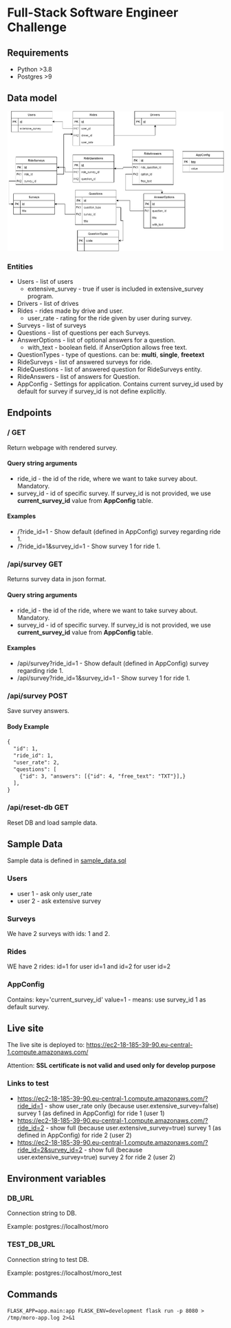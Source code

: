 # Full-Stack Software Engineer Challenge

## Requirements

* Python >3.8
* Postgres >9

## Data model

![Image of Yaktocat](docs/MoroChallange.jpg)

### Entities

* Users - list of users
  * extensive_survey - true if user is included in extensive_survey program.
* Drivers - list of drives
* Rides - rides made by drive and user.
  * user_rate - rating for the ride given by user during survey.
* Surveys - list of surveys
* Questions - list of questions per each Surveys.
* AnswerOptions - list of optional answers for a question.
  * with_text - boolean field. if AnserOption allows free text.
* QuestionTypes - type of questions. can be: **multi**, **single**, **freetext**
* RideSurveys - list of answered surveys for ride.
* RideQuestions - list of answered question for RideSurveys entity.
* RideAnswers - list of answers for Question.
* AppConfig - Settings for application. Contains current survey_id used by default for survey if survey_id is not define explicitly.

## Endpoints

### / GET

Return webpage with rendered survey.

#### Query string arguments

* ride_id - the id of the ride, where we want to take survey about. Mandatory.
* survey_id - id of specific survey. If survey_id is not provided, we use **current_survey_id** value from **AppConfig** table.

#### Examples

* /?ride_id=1 - Show default (defined in AppConfig) survey regarding ride 1.
* /?ride_id=1&survey_id=1 - Show survey 1 for ride 1.

### /api/survey GET

Returns survey data in json format.

#### Query string arguments

* ride_id - the id of the ride, where we want to take survey about. Mandatory.
* survey_id - id of specific survey. If survey_id is not provided, we use **current_survey_id** value from **AppConfig** table.

#### Examples

* /api/survey?ride_id=1 - Show default (defined in AppConfig) survey regarding ride 1.
* /api/survey?ride_id=1&survey_id=1 - Show survey 1 for ride 1.

### /api/survey POST

Save survey answers.

#### Body Example

```
{
  "id": 1,
  "ride_id": 1,
  "user_rate": 2,
  "questions": [
    {"id": 3, "answers": [{"id": 4, "free_text": "TXT"}],}
  ],
}
 ```
 
 ### /api/reset-db GET
 
 Reset DB and load sample data.
 
 ## Sample Data
 
 Sample data is defined in [sample_data.sql](app/sample_data.sql)
 
 ### Users
 
 * user 1 - ask only user_rate
 * user 2 - ask extensive survey
 
 ### Surveys
 
 We have 2 surveys with ids: 1 and 2.
 
 ### Rides
 
 WE have 2 rides: id=1 for user id=1 and id=2 for user id=2
 
 ### AppConfig
 
 Contains: key='current_survey_id' value=1 - means: use survey_id 1 as default survey.
 
 ## Live site
 
 The live site is deployed to: https://ec2-18-185-39-90.eu-central-1.compute.amazonaws.com/
 
 Attention: **SSL certificate is not valid and used only for develop purpose**
 
 ### Links to test
 
 * https://ec2-18-185-39-90.eu-central-1.compute.amazonaws.com/?ride_id=1 - show user_rate only (because user.extensive_survey=false) survey 1 (as defined in AppConfig) for ride 1 (user 1)
* https://ec2-18-185-39-90.eu-central-1.compute.amazonaws.com/?ride_id=2 - show full (because user.extensive_survey=true) survey 1 (as defined in AppConfig) for ride 2 (user 2)
* https://ec2-18-185-39-90.eu-central-1.compute.amazonaws.com/?ride_id=2&survey_id=2 - show full (because user.extensive_survey=true) survey 2 for ride 2 (user 2)

 ## Environment variables
 
 ### DB_URL
 
 Connection string to DB.
 
 Example: postgres://localhost/moro
 
 ### TEST_DB_URL
 
 Connection string to test DB.
 
 Example: postgres://localhost/moro_test
 

## Commands

```
FLASK_APP=app.main:app FLASK_ENV=development flask run -p 8080 > /tmp/moro-app.log 2>&1
```
